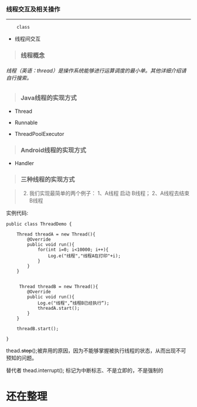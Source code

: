 ### 线程交互及相关操作
---
```  
    class 

 ```

 - 线程间交互

>  ### 线程概念 ### 

###### 线程（英语：thread）是操作系统能够进行运算调度的最小单。其他详细介绍请自行搜索。  ######

>  ### Java线程的实现方式 ### 

- Thread   
    
- Runnable

- ThreadPoolExecutor

>  ### Android线程的实现方式 ### 
- Handler




>  ### 三种线程的实现方式 ### 


> 2. 我们实现最简单的两个例子： 1、A线程 启动 B线程； 2、A线程去结束B线程

实例代码:
```
public class ThreadDemo {

    Thread threadA = new Thread(){
        @Override
        public void run(){
            for(int i=0; i<10000; i++){
                Log.e("线程","线程A在打印"+i);
            }
        }
    }


     Thread threadB = new Thread(){
        @Override
        public void run(){
            Log.e("线程",”线程B已经执行“);
            threadA.start();
        }
    }

    threadB.start();
    
}

```

thead.~~stop~~();被弃用的原因，因为不能够掌握被执行线程的状态，从而出现不可预知的问题。

替代者  thead.interrupt();  标记为中断标志、不是立即的，不是强制的

# 还在整理 #
